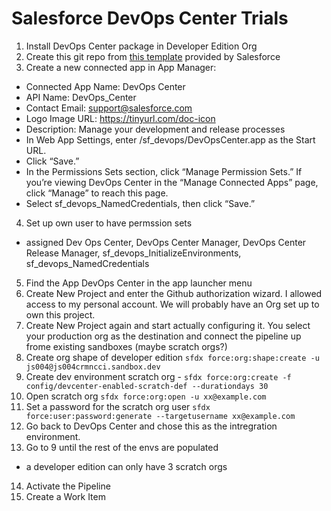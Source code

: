 # Salesforce DevOps Center Trials

1) Install DevOps Center package in Developer Edition Org
2) Create this git repo from [this template](https://github.com/forcedotcom/dx-empty) provided by Salesforce
3) Create a new connected app in App Manager:
  - Connected App Name: DevOps Center
  - API Name: DevOps_Center
  - Contact Email: support@salesforce.com
  - Logo Image URL: https://tinyurl.com/doc-icon
  - Description: Manage your development and release processes
  - In Web App Settings, enter /sf_devops/DevOpsCenter.app as the Start URL.
  - Click “Save.”
  - In the Permissions Sets section, click “Manage Permission Sets.” If you’re viewing DevOps Center in the “Manage Connected Apps” page, click “Manage” to reach this page.
  - Select sf_devops_NamedCredentials, then click “Save.”
4) Set up own user to have permssion sets
  - assigned Dev Ops Center, DevOps Center Manager, DevOps Center Release Manager, sf_devops_InitializeEnvironments, sf_devops_NamedCredentials
5) Find the App DevOps Center in the app launcher menu
6) Create New Project and enter the Github authorization wizard. I allowed access to my personal account. We will probably have an Org set up to own this project.
7) Create New Project again and start actually configuring it. You select your production org as the destination and connect the pipeline up frome existing sandboxes (maybe scratch orgs?)
8) Create org shape of developer edition `sfdx force:org:shape:create -u js004@js004crmncci.sandbox.dev`
9) Create dev environment scratch org - `sfdx force:org:create -f config/devcenter-enabled-scratch-def --durationdays 30`
10) Open scratch org `sfdx force:org:open -u xx@example.com`
11) Set a password for the scratch org user `sfdx force:user:password:generate --targetusername xx@example.com`
12) Go back to DevOps Center and chose this as the intregration environment.
13) Go to 9 until the rest of the envs are populated
  - a developer edition can only have 3 scratch orgs
14) Activate the Pipeline
15) Create a Work Item
